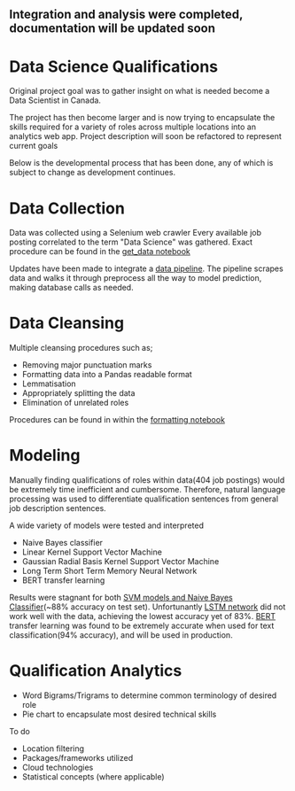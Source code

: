 ## Integration and analysis were completed, documentation will be updated soon

# Data Science Qualifications

Original project goal was to gather insight on what is needed become a Data Scientist in Canada.

The project has then become larger and is now trying to encapsulate the skills required for a variety of roles across multiple locations into an analytics web app. Project description will soon be refactored to represent current goals

Below is the developmental process that has been done, any of which is subject to change as development continues.




# Data Collection 

Data was collected using a Selenium web crawler
Every available job posting correlated to the term "Data Science" was gathered. 
Exact procedure can be found in the [get_data notebook](https://github.com/Emilianopp/DataScienceReq/blob/master/notebooks/1_get_data.ipynb)

Updates have been made to integrate a [data pipeline](https://github.com/Emilianopp/DataScienceReq/tree/master/modeling/DataPipe). The pipeline scrapes data and walks it through preprocess all the way to model prediction, making database calls as needed.

# Data Cleansing 

Multiple cleansing procedures such as;
* Removing major punctuation marks
* Formatting data into a Pandas readable format
* Lemmatisation
* Appropriately splitting the data
* Elimination of unrelated roles 

Procedures can be found in within the [formatting notebook](https://github.com/Emilianopp/DataScienceReq/blob/master/notebooks/3_format_data.ipynb)

# Modeling
Manually finding qualifications of roles within data(404 job postings) would be extremely time inefficient and cumbersome. 
Therefore, natural language processing was used to differentiate qualification sentences from general job description sentences. 

A wide variety of models were tested and interpreted 
* Naive Bayes classifier 
* Linear Kernel Support Vector Machine
* Gaussian Radial Basis Kernel Support Vector Machine
* Long Term Short Term Memory Neural Network
* BERT transfer learning

Results were stagnant for both [SVM models and Naive Bayes Classifier](https://github.com/Emilianopp/DataScienceReq/blob/master/notebooks/5.1_modelling.ipynb)(~88% accuracy on test set).
Unfortunantly [LSTM network](https://github.com/Emilianopp/DataScienceReq/blob/master/notebooks/5.2_Nueral_nets.ipynb) did not work well with the data, achieving the lowest accuracy yet of 83%. [BERT](https://github.com/Emilianopp/DataScienceReq/blob/master/modeling/notebooks/BERT_classification.ipynb) transfer learning was found to be extremely accurate when used for text classification(94% accuracy), and will be used in production.


# Qualification Analytics

* Word Bigrams/Trigrams to determine common terminology of desired role
* Pie chart to encapsulate most desired technical skills
  
To do
* Location filtering
* Packages/frameworks utilized
* Cloud technologies 
* Statistical concepts (where applicable)
  
